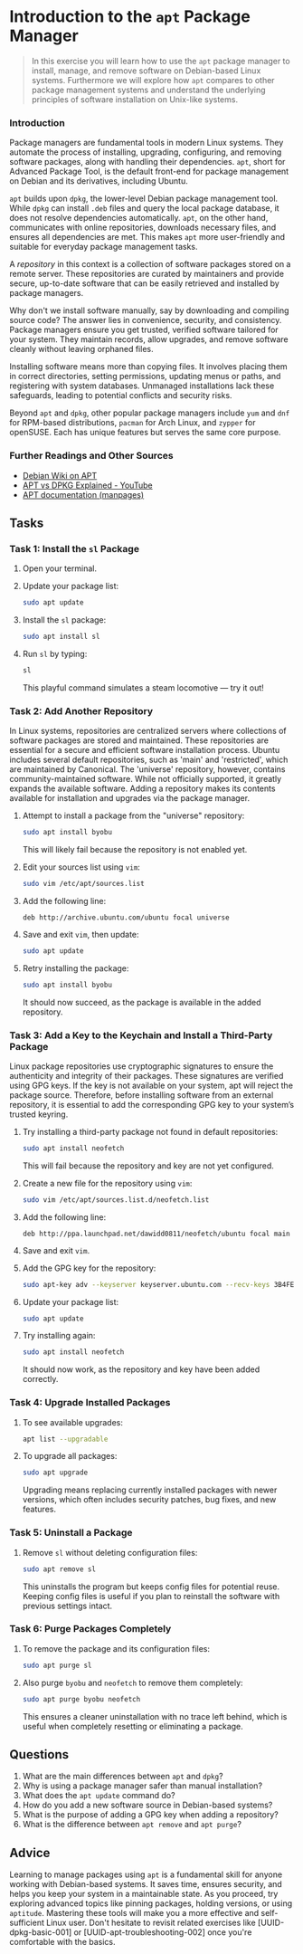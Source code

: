 <!---
{
  "id": "fcef696e-079c-4d83-b611-7b378bb8ac07"
  "depends_on": ["7f50ba23-f5a6-4bc7-887f-ed9247220544"],
  "author": "Exercise Sheet Assistant",
  "first_used": "2025-05-13",
  "keywords": ["apt", "dpkg", "linux", "package management", "command line"]
}
--->


# Introduction to the `apt` Package Manager

> In this exercise you will learn how to use the `apt` package manager to install, manage, and remove software on Debian-based Linux systems. Furthermore we will explore how `apt` compares to other package management systems and understand the underlying principles of software installation on Unix-like systems.

### Introduction

Package managers are fundamental tools in modern Linux systems. They automate the process of installing, upgrading, configuring, and removing software packages, along with handling their dependencies. `apt`, short for Advanced Package Tool, is the default front-end for package management on Debian and its derivatives, including Ubuntu.

`apt` builds upon `dpkg`, the lower-level Debian package management tool. While `dpkg` can install `.deb` files and query the local package database, it does not resolve dependencies automatically. `apt`, on the other hand, communicates with online repositories, downloads necessary files, and ensures all dependencies are met. This makes `apt` more user-friendly and suitable for everyday package management tasks.

A *repository* in this context is a collection of software packages stored on a remote server. These repositories are curated by maintainers and provide secure, up-to-date software that can be easily retrieved and installed by package managers.

Why don't we install software manually, say by downloading and compiling source code? The answer lies in convenience, security, and consistency. Package managers ensure you get trusted, verified software tailored for your system. They maintain records, allow upgrades, and remove software cleanly without leaving orphaned files.

Installing software means more than copying files. It involves placing them in correct directories, setting permissions, updating menus or paths, and registering with system databases. Unmanaged installations lack these safeguards, leading to potential conflicts and security risks.

Beyond `apt` and `dpkg`, other popular package managers include `yum` and `dnf` for RPM-based distributions, `pacman` for Arch Linux, and `zypper` for openSUSE. Each has unique features but serves the same core purpose.

### Further Readings and Other Sources

* [Debian Wiki on APT](https://wiki.debian.org/Apt)
* [APT vs DPKG Explained - YouTube](https://www.youtube.com/watch?v=57Ra2c7AvtE)
* [APT documentation (manpages)](https://man7.org/linux/man-pages/man8/apt.8.html)

## Tasks

### Task 1: Install the `sl` Package

1. Open your terminal.
2. Update your package list:

   ```sh
   sudo apt update
   ```
3. Install the `sl` package:

   ```sh
   sudo apt install sl
   ```
4. Run `sl` by typing:

   ```sh
   sl
   ```

   This playful command simulates a steam locomotive — try it out!

### Task 2: Add Another Repository

In Linux systems, repositories are centralized servers where collections of software packages are stored and maintained. These repositories are essential for a secure and efficient software installation process. Ubuntu includes several default repositories, such as 'main' and 'restricted', which are maintained by Canonical. The 'universe' repository, however, contains community-maintained software. While not officially supported, it greatly expands the available software. Adding a repository makes its contents available for installation and upgrades via the package manager.

1. Attempt to install a package from the "universe" repository:

   ```sh
   sudo apt install byobu
   ```

   This will likely fail because the repository is not enabled yet.
2. Edit your sources list using `vim`:

   ```sh
   sudo vim /etc/apt/sources.list
   ```
3. Add the following line:

   ```
   deb http://archive.ubuntu.com/ubuntu focal universe
   ```
4. Save and exit `vim`, then update:

   ```sh
   sudo apt update
   ```
5. Retry installing the package:

   ```sh
   sudo apt install byobu
   ```

   It should now succeed, as the package is available in the added repository.

### Task 3: Add a Key to the Keychain and Install a Third-Party Package

Linux package repositories use cryptographic signatures to ensure the authenticity and integrity of their packages. These signatures are verified using GPG keys. If the key is not available on your system, apt will reject the package source. Therefore, before installing software from an external repository, it is essential to add the corresponding GPG key to your system’s trusted keyring.

1. Try installing a third-party package not found in default repositories:

   ```sh
   sudo apt install neofetch
   ```

   This will fail because the repository and key are not yet configured.
2. Create a new file for the repository using `vim`:

   ```sh
   sudo vim /etc/apt/sources.list.d/neofetch.list
   ```
3. Add the following line:

   ```
   deb http://ppa.launchpad.net/dawidd0811/neofetch/ubuntu focal main
   ```
4. Save and exit `vim`.
5. Add the GPG key for the repository:

   ```sh
   sudo apt-key adv --keyserver keyserver.ubuntu.com --recv-keys 3B4FE6ACC0B21F32
   ```
6. Update your package list:

   ```sh
   sudo apt update
   ```
7. Try installing again:

   ```sh
   sudo apt install neofetch
   ```

   It should now work, as the repository and key have been added correctly.

### Task 4: Upgrade Installed Packages

1. To see available upgrades:

   ```sh
   apt list --upgradable
   ```
2. To upgrade all packages:

   ```sh
   sudo apt upgrade
   ```

   Upgrading means replacing currently installed packages with newer versions, which often includes security patches, bug fixes, and new features.

### Task 5: Uninstall a Package

1. Remove `sl` without deleting configuration files:

   ```sh
   sudo apt remove sl
   ```

   This uninstalls the program but keeps config files for potential reuse. Keeping config files is useful if you plan to reinstall the software with previous settings intact.

### Task 6: Purge Packages Completely

1. To remove the package and its configuration files:

   ```sh
   sudo apt purge sl
   ```
2. Also purge `byobu` and `neofetch` to remove them completely:

   ```sh
   sudo apt purge byobu neofetch
   ```

   This ensures a cleaner uninstallation with no trace left behind, which is useful when completely resetting or eliminating a package.

## Questions

1. What are the main differences between `apt` and `dpkg`?
2. Why is using a package manager safer than manual installation?
3. What does the `apt update` command do?
4. How do you add a new software source in Debian-based systems?
5. What is the purpose of adding a GPG key when adding a repository?
6. What is the difference between `apt remove` and `apt purge`?

## Advice

Learning to manage packages using `apt` is a fundamental skill for anyone working with Debian-based systems. It saves time, ensures security, and helps you keep your system in a maintainable state. As you proceed, try exploring advanced topics like pinning packages, holding versions, or using `aptitude`. Mastering these tools will make you a more effective and self-sufficient Linux user. Don't hesitate to revisit related exercises like \[UUID-dpkg-basic-001] or \[UUID-apt-troubleshooting-002] once you're comfortable with the basics.

